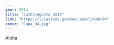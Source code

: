 ```yaml
---
year: 2014
title: "Julho/Agosto 2014"
link: "https://lucasfads.gumroad.com/l/dmbr04"
cover: "Capa_04.jpg"
---
```

Aloha
